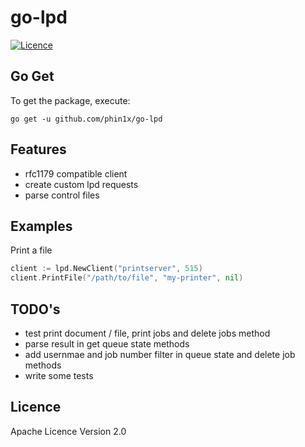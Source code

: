 # go-lpd

[comment]: [![Version](https://img.shields.io/github/release-pre/phin1x/go-lpd.svg)](https://github.com/phin1x/go-ipp/releases/tag/v1.0.0)
[![Licence](https://img.shields.io/github/license/phin1x/go-lpd.svg)](https://github.com/phin1x/go-lpd/blob/master/LICENSE)

## Go Get

To get the package, execute:
```
go get -u github.com/phin1x/go-lpd
```

## Features

* rfc1179 compatible client
* create custom lpd requests
* parse control files

## Examples

Print a file
```go
client := lpd.NewClient("printserver", 515)
client.PrintFile("/path/to/file", "my-printer", nil)
```
## TODO's

* test print document / file, print jobs and delete jobs method
* parse result in get queue state methods
* add usernmae and job number filter in queue state and delete job methods
* write some tests

## Licence

Apache Licence Version 2.0

